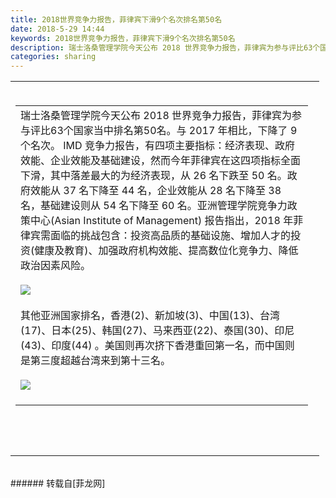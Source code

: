 ```yaml
---
title: 2018世界竞争力报告，菲律宾下滑9个名次排名第50名
date: 2018-5-29 14:44
keywords: 2018世界竞争力报告，菲律宾下滑9个名次排名第50名
description: 瑞士洛桑管理学院今天公布 2018 世界竞争力报告，菲律宾为参与评比63个国家当中排名第50名。与 2017 年相比，下降了 9 个名次。 IMD 竞争力报告，有四项主要指标：经济表现、政府效能、企业效能及基础建设，然而今年菲律宾在这四项指标全面下滑，其中落差最大的为经济表现，从 26 名下跌至 50 名。政府效能从 37 名下降至 44 名，企业效能从 28 名下降至 38 名，基础建设则从 54 名下降至 60 名。亚洲管理学院竞争力政策中心(Asian Institute of Management) 报告指出，2018 年菲律宾需面临的挑战包含：投资高品质的基础设施、增加人才的投资(健康及教育)、加强政府机构效能、提高数位化竞争力、降低政治因素风险。其他亚洲国家排名，香港(2)、新加坡(3)、中国(13)、台湾(17)、日本(25)、韩国(27)、马来西亚(22)、泰国(30)、印尼(43)、印度(44) 。美国则再次挤下香港重回第一名，而中国则是第三度超越台湾来到第十三名。
categories: sharing
---
```

<td class="t_f" id="postmessage_1373137">

<table cellspacing="0" class="t_table" style="width:98%"><tr><td colspan="2"><br/>
<table cellspacing="0" class="t_table" style="width:98%"><tr><td>瑞士洛桑管理学院今天公布 2018 世界竞争力报告，菲律宾为参与评比63个国家当中排名第50名。与 2017 年相比，下降了 9 个名次。 IMD 竞争力报告，有四项主要指标：经济表现、政府效能、企业效能及基础建设，然而今年菲律宾在这四项指标全面下滑，其中落差最大的为经济表现，从 26 名下跌至 50 名。政府效能从 37 名下降至 44 名，企业效能从 28 名下降至 38 名，基础建设则从 54 名下降至 60 名。亚洲管理学院竞争力政策中心(Asian Institute of Management) 报告指出，2018 年菲律宾需面临的挑战包含：投资高品质的基础设施、增加人才的投资(健康及教育)、加强政府机构效能、提高数位化竞争力、降低政治因素风险。<br/>
<br/>

<img aid="843483" data-cf-modified-6f88f44f619cebb8db452ee3-="" file="data/attachment/forum/201805/29/144353xi3id7u6ei1z7hii.png.thumb.jpg" id="aimg_843483" inpost="1" onclick="" onmouseover="" src="http://www.flw.ph/data/attachment/forum/201805/29/144353xi3id7u6ei1z7hii.png" style="cursor:pointer" zoomfile="data/attachment/forum/201805/29/144353xi3id7u6ei1z7hii.png"/>


<br/>
<br/>
其他亚洲国家排名，香港(2)、新加坡(3)、中国(13)、台湾(17)、日本(25)、韩国(27)、马来西亚(22)、泰国(30)、印尼(43)、印度(44) 。美国则再次挤下香港重回第一名，而中国则是第三度超越台湾来到第十三名。<br/>
<br/>

<img aid="843484" data-cf-modified-6f88f44f619cebb8db452ee3-="" file="data/attachment/forum/201805/29/144356x08eli8ebi0be8zi.png.thumb.jpg" id="aimg_843484" inpost="1" onclick="" onmouseover="" src="http://www.flw.ph/data/attachment/forum/201805/29/144356x08eli8ebi0be8zi.png" style="cursor:pointer" zoomfile="data/attachment/forum/201805/29/144356x08eli8ebi0be8zi.png"/>


<br/>
<br/>
</td></tr></table><br/>
<br/>
<br/>
</td></tr></table><br/>
</td>
###### 转载自[菲龙网]